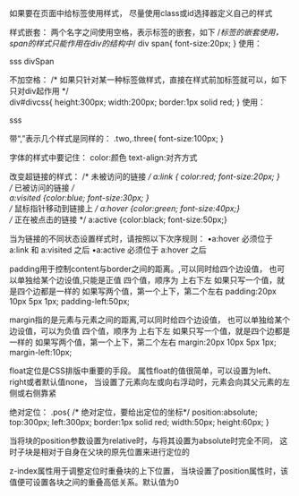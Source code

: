 
如果要在页面中给标签使用样式，
尽量使用class或id选择器定义自己的样式

样式嵌套：
两个名字之间使用空格，表示标签的嵌套，如下
/*标签的嵌套使用，span的样式只能作用在div的结构中*/	
div span{
	font-size:20px;
	}
使用：
<div>sss
<span>divSpan</span>
</div>

不加空格：
/* 如果只针对某一种标签做样式，直接在样式前加标签就可以，如下只对div起作用	*/	
div#divcss{
	height:300px;
	width:200px;
	border:1px solid red;
	}
使用：
<div id="divcss">sss

</div>

带“,”表示几个样式是同样的：
.two,.three{
	  font-size:100px;
	}

字体的样式中要记住：
color:颜色
text-align:对齐方式


改变超链接的样式：
/* 未被访问的链接 */
a:link {
	color:red;
	font-size:20px;
	}	
/* 已被访问的链接 */		
a:visited {color:blue;
font-size:30px;
}	
/* 鼠标指针移动到链接上 */
a:hover {color:green;
font-size:40px;}	
/* 正在被点击的链接 */
a:active {color:black;
font-size:50px;}	


当为链接的不同状态设置样式时，请按照以下次序规则：
•a:hover 必须位于 a:link 和 a:visited 之后
•a:active 必须位于 a:hover 之后



padding用于控制content与border之间的距离。,可以同时给四个边设值，
也可以单独给某个边设值,只能是正值
四个值，顺序为 上右下左
如果只写一个值，就是四个边都是一样的
如果写两个值，第一个上下，第二个左右
padding:20px 10px 5px 1px;
padding-left:50px;

margin指的是元素与元素之间的距离,可以同时给四个边设值，
也可以单独给某个边设值，可以为负值
四个值，顺序为 上右下左
如果只写一个值，就是四个边都是一样的
如果写两个值，第一个上下，第二个左右
margin:20px 10px 5px 1px;
margin-left:10px;


float定位是CSS排版中重要的手段。
属性float的值很简单，可以设置为left、right或者默认值none，
当设置了元素向左或向右浮动时，元素会向其父元素的左侧或右侧靠紧

绝对定位：
.pos{
	/* 绝对定位，要给出定位的坐标*/
	position:absolute;
	top:300px;
	left:300px;
	border:1px solid red;
	width:50px;
	height:60px;
	}
	


当将块的position参数设置为relative时，与将其设置为absolute时完全不同，
这时子块是相对于自身在父块的原先位置来进行定位的

z-index属性用于调整定位时重叠块的上下位置，
当块设置了position属性时，该值便可设置各块之间的重叠高低关系。默认值为0